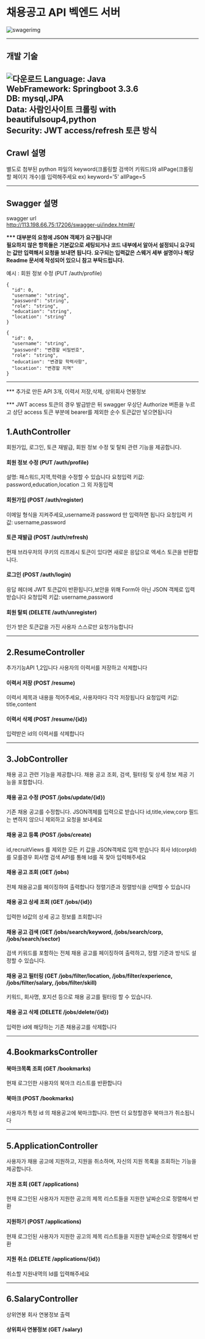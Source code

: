 # 채용공고 API 벡엔드 서버
![swagerimg](https://github.com/user-attachments/assets/a0944342-29e7-482b-ade9-2a9d404184e6)

---
## 개발 기술
![다운로드](https://github.com/user-attachments/assets/df65d834-a30f-4299-b54c-6d8061937e2b)
Language: Java<br>
WebFramework: Springboot 3.3.6<br>
DB: mysql,JPA<br>
Data: 사람인사이트 크롤링 with beautifulsoup4,python<br>
Security: JWT access/refresh 토큰 방식
---
## Crawl 설명
별도로 첨부된 python 파일의 keyword(크롤링할 검색어 키워드)와 allPage(크롤링 할 페이지 개수)를 입력해주세요
ex)
keyword='5'
allPage=5

---
## Swagger 설명
swagger url <br>
http://113.198.66.75:17206/swagger-ui/index.html#/

<strong>*** 대부분의 요청에 JSON 객체가 요구됩니다! <br>
필요하지 않은 항목들은 기본값으로 세팅되거나
코드 내부에서 알아서 설정되니 요구되는 값만 입력해서 요청을 보내면 됩니다.
요구되는 입력값은 스웨거 세부 설명이나 해당 Readme 문서에 작성되어 있으니 참고 부탁드립니다.
</strong>

예시 : 회원 정보 수정 (PUT /auth/profile)
```
{
  "id": 0,
  "username": "string",
  "password": "string",
  "role": "string",
  "education": "string",
  "location": "string"
}
```
````
{
  "id": 0,
  "username": "string",
  "password": "변경할 비밀번호",
  "role": "string",
  "education": "변경할 학력사항",
  "location": "변경할 지역"
}
````
---
*** 추가로 만든 API 3개, 이력서 저장,삭제, 상위회사 연봉정보

*** JWT access 토큰의 경우 발급받은 뒤 swagger 우상단 Authorize 버튼을 누르고 상단 access 토큰 부분에 bearer를 제외한 순수 토큰값만 넣으면됩니다

## 1.AuthController
회원가입, 로그인, 토큰 재발급, 회원 정보 수정 및 탈퇴 관련 기능을 제공합니다.

#### 회원 정보 수정 (PUT /auth/profile)
설명: 패스워드,지역,학력을 수정할 수 있습니다
요청입력 키값: password,education,location 그 외 자동입력

#### 회원가입 (POST /auth/register)
이메일 형식을 지켜주세요,username과 password 만 입력하면 됩니다
요청입력 키값: username,password

#### 토큰 재발급 (POST /auth/refresh)
현재 브라우저의 쿠키의 리프레시 토큰이 있다면 새로운 응답으로 엑세스 토큰을 반환합니다.

#### 로그인 (POST /auth/login)
응답 헤더에 JWT 토큰값이 반환됩니다,보안을 위해 Form아 아닌 JSON 객체로 입력받습니다
요청입력 키값: username,password

#### 회원 탈퇴 (DELETE /auth/unregister)
인가 받은 토큰값을 가진 사용자 스스로만 요청가능합니다

---
## 2.ResumeController
추가기능API 1,2입니다 사용자의 이력서를 저장하고 삭제합니다

#### 이력서 저장 (POST /resume)
이력서 제목과 내용을 적어주세요, 사용자마다 각각 저장됩니다
요청입력 키값: title,content

#### 이력서 삭제 (POST /resume/{id})
입력받은 id의 이력서를 삭제합니다

---
## 3.JobController
채용 공고 관련 기능을 제공합니다. 채용 공고 조회, 검색, 필터링 및 상세 정보 제공 기능을 포함합니다.

#### 채용 공고 수정 (POST /jobs/update/{id})
기존 채용 공고를 수정합니다.
JSON객체를 입력으로 받습니다 id,title,view,corp 필드는 변하지 않으니 제외하고 요청을 보내세요

#### 채용 공고 등록 (POST /jobs/create)
id,recruitViews 를 제외한 모든 키 값을 JSON객체로 입력 받습니다
회사 Id(corpId)를 모를경우 회사명 검색 API를 통해 Id를 꼭 찾아 입력해주세요

#### 채용 공고 조회 (GET /jobs)
전체 채용공고를 페이징하여 출력합니다 정렬기준과 정렬방식을 선택할 수 있습니다

#### 채용 공고 상세 조회 (GET /jobs/{id})
입력한 Id값의 상세 공고 정보를 조회합니다

#### 채용 공고 검색 (GET /jobs/search/keyword, /jobs/search/corp, /jobs/search/sector)
검색 키워드를 포함하는 전체 채용 공고를 페이징하여 출력하고, 정렬 기준과 방식도 설정할 수 있습니다.

#### 채용 공고 필터링 (GET /jobs/filter/location, /jobs/filter/experience, /jobs/filter/salary, /jobs/filter/skill)
키워드, 회사명, 포지션 등으로 채용 공고를 필터링 할 수 있습니다.

#### 채용 공고 삭제 (DELETE /jobs/delete/{id})
입력한 id에 해당하는 기존 채용공고를 삭제합니다

---
## 4.BookmarksController

#### 북마크목록 조회 (GET /bookmarks)
현재 로그인한 사용자의 북마크 리스트를 반환합니다

#### 북마크 (POST /bookmarks)
사용자가 특정 id 의 채용공고에 북마크합니다. 한번 더 요청할경우 북마크가 취소됩니다

---
## 5.ApplicationController
사용자가 채용 공고에 지원하고, 지원을 취소하며, 자신의 지원 목록을 조회하는 기능을 제공합니다.
#### 지원 조회 (GET /applications)
현재 로그인된 사용자가 지원한 공고의 제목 리스트들을 지원한 날짜순으로 정렬해서 반환

#### 지원하기 (POST /applications)
현재 로그인된 사용자가 지원한 공고의 제목 리스트들을 지원한 날짜순으로 정렬해서 반환

#### 지원 취소 (DELETE /applications/{id})
취소할 지원내역의 Id를 입력해주세요

---
## 6.SalaryController
상위연봉 회사 연봉정보 출력

#### 상위회사 연봉정보 (GET /salary)
